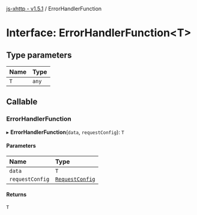 [js-xhttp - v1.5.1](../README.md) / ErrorHandlerFunction

# Interface: ErrorHandlerFunction<T\>

## Type parameters

| Name | Type |
| :------ | :------ |
| `T` | `any` |

## Callable

### ErrorHandlerFunction

▸ **ErrorHandlerFunction**(`data`, `requestConfig`): `T`

#### Parameters

| Name | Type |
| :------ | :------ |
| `data` | `T` |
| `requestConfig` | [`RequestConfig`](RequestConfig.md) |

#### Returns

`T`
